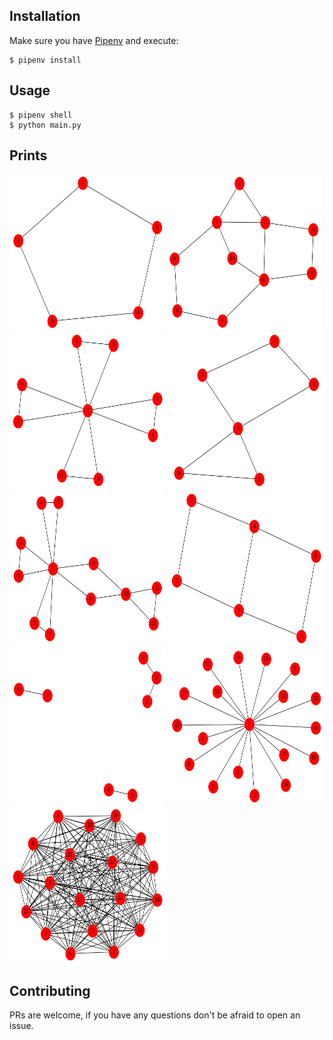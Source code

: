 ## Installation
Make sure you have [Pipenv](https://github.com/pypa/pipenv#installation) and execute:
```shell
$ pipenv install 
```

## Usage

```shell
$ pipenv shell
$ python main.py
```

## Prints

<img src="./data/1.png" width="250" height="250"><img src="./data/2.png" width="250" height="250">
<img src="./data/3.png" width="250" height="250">
<img src="./data/4.png" width="250" height="250">
<img src="./data/5.png" width="250" height="250">
<img src="./data/6.png" width="250" height="250">
<img src="./data/7.png" width="250" height="250">
<img src="./data/8.png" width="250" height="250">
<img src="./data/9.png" width="250" height="250">

## Contributing
PRs are welcome, if you have any questions don't be afraid to open an issue.
